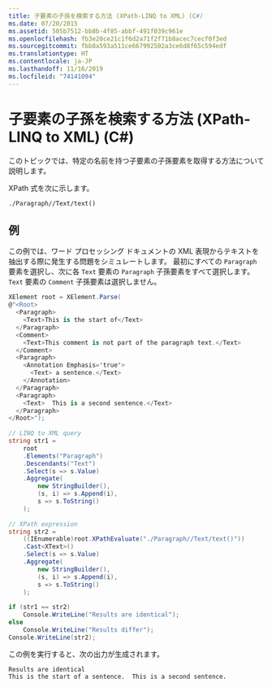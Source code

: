 ```yaml
---
title: 子要素の子孫を検索する方法 (XPath-LINQ to XML) (C#)
ms.date: 07/20/2015
ms.assetid: 505b7512-bb8b-4f85-abbf-491f039c961e
ms.openlocfilehash: fb3e20ce21c1f6d2a71f2f71b8acec7cecf0f3ed
ms.sourcegitcommit: fbb8a593a511ce667992502a3ce6d8f65c594edf
ms.translationtype: HT
ms.contentlocale: ja-JP
ms.lasthandoff: 11/16/2019
ms.locfileid: "74141094"
---
```

# <a name="how-to-find-descendants-of-a-child-element-xpath-linq-to-xml-c"></a>子要素の子孫を検索する方法 (XPath-LINQ to XML) (C#)
このトピックでは、特定の名前を持つ子要素の子孫要素を取得する方法について説明します。  
  
 XPath 式を次に示します。  
  
 `./Paragraph//Text/text()`  
  
## <a name="example"></a>例  
 この例では、ワード プロセッシング ドキュメントの XML 表現からテキストを抽出する際に発生する問題をシミュレートします。 最初にすべての `Paragraph` 要素を選択し、次に各 `Text` 要素の `Paragraph` 子孫要素をすべて選択します。 `Text` 要素の `Comment` 子孫要素は選択しません。  
  
```csharp  
XElement root = XElement.Parse(  
@"<Root>  
  <Paragraph>  
    <Text>This is the start of</Text>  
  </Paragraph>  
  <Comment>  
    <Text>This comment is not part of the paragraph text.</Text>  
  </Comment>  
  <Paragraph>  
    <Annotation Emphasis='true'>  
      <Text> a sentence.</Text>  
    </Annotation>  
  </Paragraph>  
  <Paragraph>  
    <Text>  This is a second sentence.</Text>  
  </Paragraph>  
</Root>");  
  
// LINQ to XML query  
string str1 =  
    root  
    .Elements("Paragraph")  
    .Descendants("Text")  
    .Select(s => s.Value)  
    .Aggregate(  
        new StringBuilder(),  
        (s, i) => s.Append(i),  
        s => s.ToString()  
    );  
  
// XPath expression  
string str2 =  
    ((IEnumerable)root.XPathEvaluate("./Paragraph//Text/text()"))  
    .Cast<XText>()  
    .Select(s => s.Value)  
    .Aggregate(  
        new StringBuilder(),  
        (s, i) => s.Append(i),  
        s => s.ToString()  
    );  
  
if (str1 == str2)  
    Console.WriteLine("Results are identical");  
else  
    Console.WriteLine("Results differ");  
Console.WriteLine(str2);  
```  
  
 この例を実行すると、次の出力が生成されます。  
  
```output  
Results are identical  
This is the start of a sentence.  This is a second sentence.  
```  
  